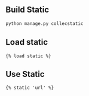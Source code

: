 ## Build Static
```bash
python manage.py collecstatic
```

## Load static 
```jinja
{% load static %}
```    

## Use Static 
```jinja
{% static 'url' %} 
```